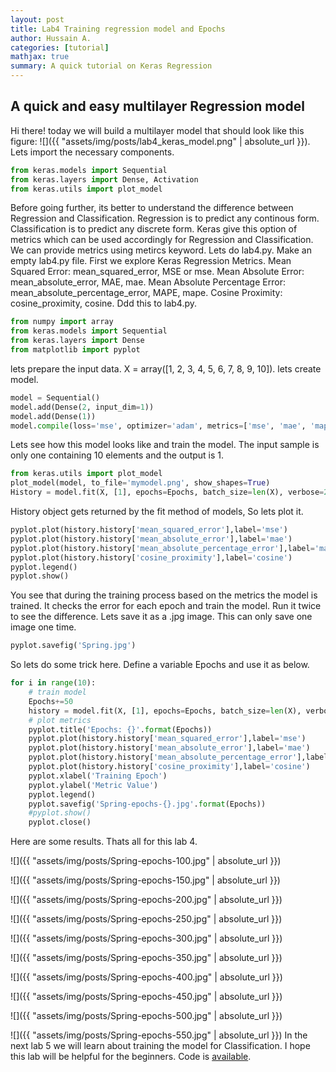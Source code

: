 ```yaml
---
layout: post
title: Lab4 Training regression model and Epochs
author: Hussain A.
categories: [tutorial]
mathjax: true
summary: A quick tutorial on Keras Regression
---
```







## A quick and easy multilayer Regression model

Hi there! today we will build a multilayer model that should look like this figure:
![]({{ "assets/img/posts/lab4_keras_model.png" | absolute_url }}). Lets import the necessary components. 
```python
from keras.models import Sequential
from keras.layers import Dense, Activation
from keras.utils import plot_model
```
Before going further, its better to understand the difference between Regression and Classification. Regression is to predict any continous form. Classification is to predict any discrete form. Keras give this option of metrics which can be used accordingly for Regression and Classification. We can provide  metrics using metircs keyword. Lets do lab4.py. Make an empty lab4.py file. First we explore Keras Regression Metrics. Mean Squared Error: mean_squared_error, MSE or mse. Mean Absolute Error: mean_absolute_error, MAE, mae. Mean Absolute Percentage Error: mean_absolute_percentage_error, MAPE, mape. Cosine Proximity: cosine_proximity, cosine. Ddd this to lab4.py.


```python
from numpy import array
from keras.models import Sequential
from keras.layers import Dense
from matplotlib import pyplot
```
lets prepare the input data. X = array([1, 2, 3, 4, 5, 6, 7, 8, 9, 10]). lets create model.

```python
model = Sequential()
model.add(Dense(2, input_dim=1))
model.add(Dense(1))
model.compile(loss='mse', optimizer='adam', metrics=['mse', 'mae', 'mape', 'cosine'])
```
Lets see how this model looks like and train the model. The input sample is only one containing 10 elements and the output is 1.

```python
from keras.utils import plot_model
plot_model(model, to_file='mymodel.png', show_shapes=True)
History = model.fit(X, [1], epochs=Epochs, batch_size=len(X), verbose=2)
```

History object gets returned by the fit method of models, So lets plot it.

```python
pyplot.plot(history.history['mean_squared_error'],label='mse')
pyplot.plot(history.history['mean_absolute_error'],label='mae')
pyplot.plot(history.history['mean_absolute_percentage_error'],label='mape')
pyplot.plot(history.history['cosine_proximity'],label='cosine')
pyplot.legend()
pyplot.show()
```
You see that during the training process based on the metrics the model is trained. It checks the error for each epoch and train the model. Run it twice to see the difference. Lets save it as a .jpg image. This can only save one image one time.

```python
pyplot.savefig('Spring.jpg') 
```
So lets do some trick here. Define a variable Epochs and use it as below.
```python
for i in range(10):
	# train model
	Epochs+=50
	history = model.fit(X, [1], epochs=Epochs, batch_size=len(X), verbose=2)
	# plot metrics
	pyplot.title('Epochs: {}'.format(Epochs))
	pyplot.plot(history.history['mean_squared_error'],label='mse')
	pyplot.plot(history.history['mean_absolute_error'],label='mae')
	pyplot.plot(history.history['mean_absolute_percentage_error'],label='mape')
	pyplot.plot(history.history['cosine_proximity'],label='cosine')
	pyplot.xlabel('Training Epoch')
	pyplot.ylabel('Metric Value')
	pyplot.legend()
	pyplot.savefig('Spring-epochs-{}.jpg'.format(Epochs)) 
	#pyplot.show()
	pyplot.close()
```	
Here are some results.
Thats all for this lab 4. 

![]({{ "assets/img/posts/Spring-epochs-100.jpg" | absolute_url }})

![]({{ "assets/img/posts/Spring-epochs-150.jpg" | absolute_url }})

![]({{ "assets/img/posts/Spring-epochs-200.jpg" | absolute_url }})

![]({{ "assets/img/posts/Spring-epochs-250.jpg" | absolute_url }})

![]({{ "assets/img/posts/Spring-epochs-300.jpg" | absolute_url }})

![]({{ "assets/img/posts/Spring-epochs-350.jpg" | absolute_url }})

![]({{ "assets/img/posts/Spring-epochs-400.jpg" | absolute_url }})

![]({{ "assets/img/posts/Spring-epochs-450.jpg" | absolute_url }})

![]({{ "assets/img/posts/Spring-epochs-500.jpg" | absolute_url }})

![]({{ "assets/img/posts/Spring-epochs-550.jpg" | absolute_url }})
In the next lab 5 we will learn about training the model for Classification. I hope this lab will be helpful for the beginners. Code is  [available](https://github.com/py2ai/Keras-Labs).
